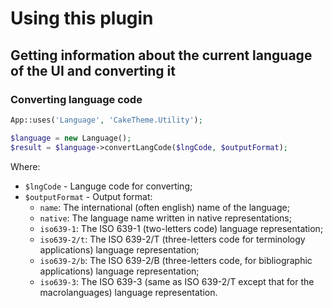 # Using this plugin

## Getting information about the current language of the UI and converting it

### Converting language code
```php
App::uses('Language', 'CakeTheme.Utility');

$language = new Language();
$result = $language->convertLangCode($lngCode, $outputFormat);
```
Where:
- `$lngCode` - Languge code for converting; 
- `$outputFormat` - Output format:
  - `name`: The international (often english) name of the language;
  - `native`: The language name written in native representations;
  - `iso639-1`: The ISO 639-1 (two-letters code) language representation;
  - `iso639-2/t`: The ISO 639-2/T (three-letters code for terminology applications) language representation;
  - `iso639-2/b`: The ISO 639-2/B (three-letters code, for bibliographic applications) language representation;
  - `iso639-3`: The ISO 639-3 (same as ISO 639-2/T except that for the macrolanguages) language representation. 

